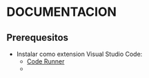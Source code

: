 # DOCUMENTACION

## Prerequesitos

- Instalar como extension Visual Studio Code:
    - [Code Runner](https://marketplace.visualstudio.com/items?itemName=formulahendry.code-runner)
    - 
